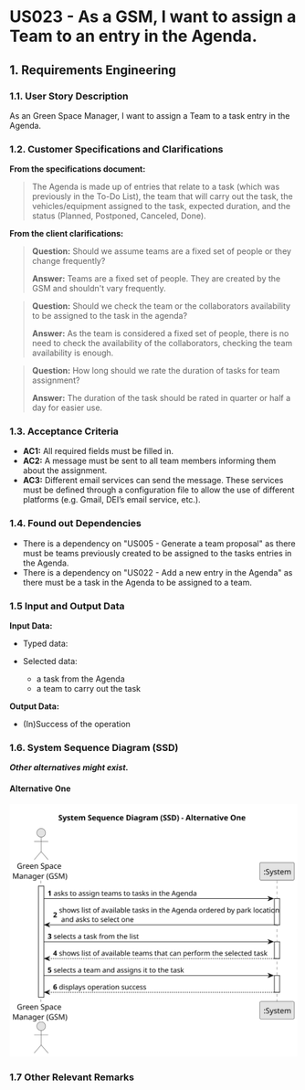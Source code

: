 # US023 - As a GSM, I want to assign a Team to an entry in the Agenda.


## 1. Requirements Engineering

### 1.1. User Story Description

As an Green Space Manager, I want to assign a Team to a task entry in the Agenda.

### 1.2. Customer Specifications and Clarifications 

**From the specifications document:**

>	The Agenda is made up of entries that relate to a task (which was previously in the To-Do List), 
the team that will carry out the task, the vehicles/equipment assigned to the task, expected duration, and the status 
(Planned, Postponed, Canceled, Done).

**From the client clarifications:**

> **Question:** Should we assume teams are a fixed set of people or they change frequently?
>
> **Answer:** Teams are a fixed set of people. They are created by the GSM and shouldn't vary frequently.

> **Question:** Should we check the team or the collaborators availability to be assigned to the task in the agenda?
>
> **Answer:** As the team is considered a fixed set of people, there is no need to check the availability of the 
collaborators, checking the team availability is enough.

> **Question:** How long should we rate the duration of tasks for team assignment?
> 
> **Answer:** The duration of the task should be rated in quarter or half a day for easier use.

### 1.3. Acceptance Criteria

* **AC1:** All required fields must be filled in.
* **AC2:** A message must be sent to all team members informing them about the assignment.
* **AC3:** Different email services can send the message. These services must be defined through a configuration file 
to allow the use of different platforms (e.g. Gmail, DEI’s email service, etc.).

### 1.4. Found out Dependencies

* There is a dependency on "US005 - Generate a team proposal" as there must be teams previously created to be assigned 
to the tasks entries in the Agenda.
* There is a dependency on "US022 - Add a new entry in the Agenda" as there must be a task in the Agenda to be 
assigned to a team.

### 1.5 Input and Output Data

**Input Data:**

* Typed data:


* Selected data:
    * a task from the Agenda
    * a team to carry out the task

**Output Data:**

* (In)Success of the operation

### 1.6. System Sequence Diagram (SSD)

**_Other alternatives might exist._**

#### Alternative One

![System Sequence Diagram - Alternative One](svg%2Fus023-system-sequence-diagram-alternative-one.svg)

### 1.7 Other Relevant Remarks

